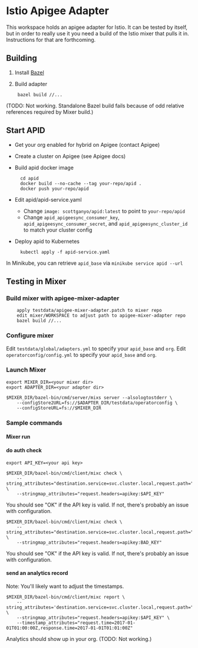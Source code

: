 # Istio Apigee Adapter

This workspace holds an apigee adapter for Istio. It can be tested by itself, but in order
to really use it you need a build of the Istio mixer that pulls it in. Instructions for that
are forthcoming.

## Building

1. Install [Bazel](https://bazel.build/)
2. Build adapter

        bazel build //...

(TODO: Not working. Standalone Bazel build fails because of odd relative references required by Mixer build.)   

## Start APID

* Get your org enabled for hybrid on Apigee (contact Apigee)
* Create a cluster on Apigee (see Apigee docs)
* Build apid docker image

        cd apid
        docker build --no-cache --tag your-repo/apid .
        docker push your-repo/apid

* Edit apid/apid-service.yaml

    * Change `image: scottganyo/apid:latest` to point to `your-repo/apid`
    * Change `apid_apigeesync_consumer_key`, `apid_apigeesync_consumer_secret`, and `apid_apigeesync_cluster_id` to match your cluster config
 
* Deploy apid to Kubernetes

        kubectl apply -f apid-service.yaml

In Minikube, you can retrieve `apid_base` via `minikube service apid --url` 

## Testing in Mixer

### Build mixer with apigee-mixer-adapter

        apply testdata/apigee-mixer-adapter.patch to mixer repo
        edit mixer/WORKSPACE to adjust path to apigee-mixer-adapter repo 
        bazel build //...

### Configure mixer

Edit `testdata/global/adapters.yml` to specify your `apid_base` and `org`.
Edit `operatorconfig/config.yml` to specify your `apid_base` and `org`.

### Launch Mixer

    export MIXER_DIR=<your mixer dir>
    export ADAPTER_DIR=<your adapter dir>

    $MIXER_DIR/bazel-bin/cmd/server/mixs server --alsologtostderr \
        --configStore2URL=fs://$ADAPTER_DIR/testdata/operatorconfig \
        --configStoreURL=fs://$MIXER_DIR

### Sample commands

#### Mixer run

#### do auth check

    export API_KEY=<your api key>

    $MIXER_DIR/bazel-bin/cmd/client/mixc check \
        --string_attributes="destination.service=svc.cluster.local,request.path="/"" \
        --stringmap_attributes="request.headers=apikey:$API_KEY"

You should see "OK" if the API key is valid. If not, there's probably an issue with configuration.

    $MIXER_DIR/bazel-bin/cmd/client/mixc check \
        --string_attributes="destination.service=svc.cluster.local,request.path="/"" \
        --stringmap_attributes="request.headers=apikey:BAD_KEY"

You should see "OK" if the API key is valid. If not, there's probably an issue with configuration.

#### send an analytics record

Note: You'll likely want to adjust the timestamps.

    $MIXER_DIR/bazel-bin/cmd/client/mixc report \
        --string_attributes='destination.service=svc.cluster.local,request.path="/"' \
        --stringmap_attributes="request.headers=apikey:$API_KEY" \
        --timestamp_attributes="request.time=2017-01-01T01:00:00Z,response.time=2017-01-01T01:01:00Z"


Analytics should show up in your org. (TODO: Not working.)
